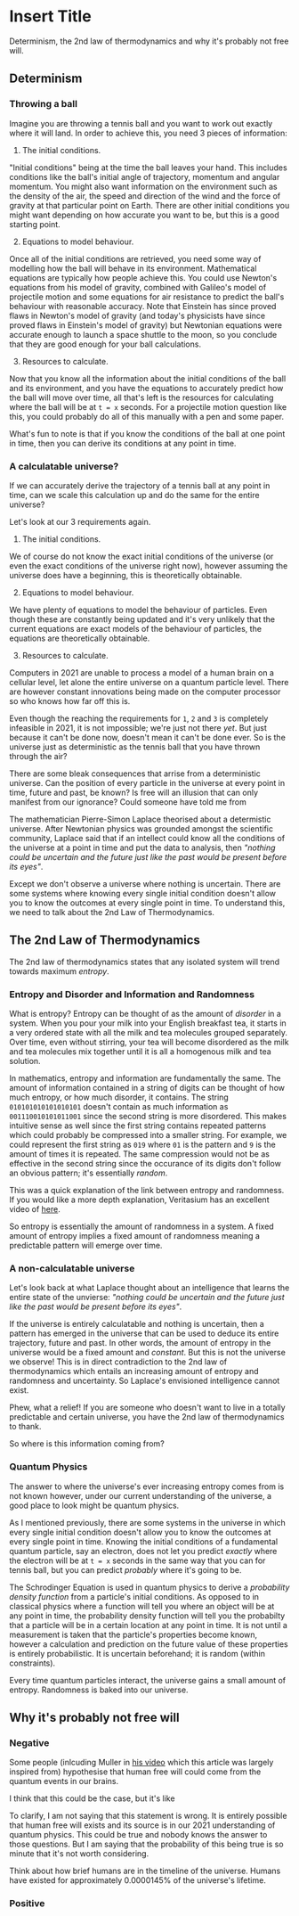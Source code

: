 # Insert Title

Determinism, the 2nd law of thermodynamics and why it's probably not free will.

## Determinism

### Throwing a ball

Imagine you are throwing a tennis ball and you want to work out exactly where it will land. In order to achieve this, you need 3 pieces of information:

1.  The initial conditions.

"Initial conditions" being at the time the ball leaves your hand. This includes conditions like the ball's initial angle of trajectory, momentum and angular momentum. You might also want information on the environment such as the density of the air, the speed and direction of the wind and the force of gravity at that particular point on Earth. There are other initial conditions you might want depending on how accurate you want to be, but this is a good starting point.

2. Equations to model behaviour.

Once all of the initial conditions are retrieved, you need some way of modelling how the ball will behave in its environment. Mathematical equations are typically how people achieve this. You could use Newton's equations from his model of gravity, combined with Galileo's model of projectile motion and some equations for air resistance to predict the ball's behaviour with reasonable accuracy. Note that Einstein has since proved flaws in Newton's model of gravity (and today's physicists have since proved flaws in Einstein's model of gravity) but Newtonian equations were accurate enough to launch a space shuttle to the moon, so you conclude that they are good enough for your ball calculations.

3. Resources to calculate.

Now that you know all the information about the initial conditions of the ball and its environment, and you have the equations to accurately predict how the ball will move over time, all that's left is the resources for calculating where the ball will be at `t = x` seconds. For a projectile motion question like this, you could probably do all of this manually with a pen and some paper.

What's fun to note is that if you know the conditions of the ball at one point in time, then you can derive its conditions at any point in time.

### A calculatable universe?

If we can accurately derive the trajectory of a tennis ball at any point in time, can we scale this calculation up and do the same for the entire universe?

Let's look at our 3 requirements again.

1. The initial conditions.

We of course do not know the exact initial conditions of the universe (or even the exact conditions of the universe right now), however assuming the universe does have a beginning, this is theoretically obtainable.

2. Equations to model behaviour.

We have plenty of equations to model the behaviour of particles. Even though these are constantly being updated and it's very unlikely that the current equations are exact models of the behaviour of particles, the equations are theoretically obtainable.

3. Resources to calculate.

Computers in 2021 are unable to process a model of a human brain on a cellular level, let alone the entire universe on a quantum particle level. There are however constant innovations being made on the computer processor so who knows how far off this is.

Even though the reaching the requirements for `1`, `2` and `3` is completely infeasible in 2021, it is not impossible; we're just not there _yet_. But just because it can't be done now, doesn't mean it can't be done ever. So is the universe just as deterministic as the tennis ball that you have thrown through the air?

There are some bleak consequences that arrise from a deterministic universe. Can the position of every particle in the universe at every point in time, future and past, be known? Is free will an illusion that can only manifest from our ignorance? Could someone have told me from <!-- TODO -->

The mathematician Pierre-Simon Laplace theorised about a determistic universe. After Newtonian physics was grounded amongst the scientific community, Laplace said that if an intellect could know all the conditions of the universe at a point in time and put the data to analysis, then _"nothing could be uncertain and the future just like the past would be present before its eyes"_.

Except we don't observe a universe where nothing is uncertain. There are some systems where knowing every single initial condition doesn't allow you to know the outcomes at every single point in time. To understand this, we need to talk about the 2nd Law of Thermodynamics.

## The 2nd Law of Thermodynamics

The 2nd law of thermodynamics states that any isolated system will trend towards maximum _entropy_.

### Entropy and Disorder and Information and Randomness

What is entropy? Entropy can be thought of as the amount of _disorder_ in a system. When you pour your milk into your English breakfast tea, it starts in a very ordered state with all the milk and tea molecules grouped separately. Over time, even without stirring, your tea will become disordered as the milk and tea molecules mix together until it is all a homogenous milk and tea solution.

In mathematics, entropy and information are fundamentally the same. The amount of information contained in a string of digits can be thought of how much entropy, or how much disorder, it contains. The string `010101010101010101` doesn't contain as much information as `001110010101011001` since the second string is more disordered. This makes intuitive sense as well since the first string contains repeated patterns which could probably be compressed into a smaller string. For example, we could represent the first string as `019` where `01` is the pattern and `9` is the amount of times it is repeated. The same compression would not be as effective in the second string since the occurance of its digits don't follow an obvious pattern; it's essentially _random_.

This was a quick explanation of the link between entropy and randomness. If you would like a more depth explanation, Veritasium has an excellent video of [here](https://www.youtube.com/watch?v=sMb00lz-IfE).

So entropy is essentially the amount of randomness in a system. A fixed amount of entropy implies a fixed amount of randomness meaning a predictable pattern will emerge over time.

### A non-calculatable universe

Let's look back at what Laplace thought about an intelligence that learns the entire state of the unvierse: _"nothing could be uncertain and the future just like the past would be present before its eyes"_.

If the universe is entirely calculatable and nothing is uncertain, then a pattern has emerged in the universe that can be used to deduce its entire trajectory, future and past. In other words, the amount of entropy in the universe would be a fixed amount and _constant_. But this is not the universe we observe! This is in direct contradiction to the 2nd law of thermodynamics which entails an increasing amount of entropy and randomness and uncertainty. So Laplace's envisioned intelligence cannot exist.

Phew, what a relief! If you are someone who doesn't want to live in a totally predictable and certain universe, you have the 2nd law of thermodynamics to thank.

So where is this information coming from?

### Quantum Physics

The answer to where the universe's ever increasing entropy comes from is not known however, under our current understanding of the universe, a good place to look might be quantum physics.

As I mentioned previously, there are some systems in the universe in which every single initial condition doesn't allow you to know the outcomes at every single point in time. Knowing the initial conditions of a fundamental quantum particle, say an electron, does not let you predict _exactly_ where the electron will be at `t = x` seconds in the same way that you can for tennis ball, but you can predict _probably_ where it's going to be.

The Schrodinger Equation is used in quantum physics to derive a _probability density function_ from a particle's initial conditions. As opposed to in classical physics where a function will tell you where an object will be at any point in time, the probability density function will tell you the probabilty that a particle will be in a certain location at any point in time. It is not until a measurement is taken that the particle's properties become known, however a calculation and prediction on the future value of these properties is entirely probabilistic. It is uncertain beforehand; it is random (within constraints).

Every time quantum particles interact, the universe gains a small amount of entropy. Randomness is baked into our universe.

## Why it's probably not free will

### Negative

<!-- This article was largely inspired by the aforementioned Veritasium video (linked ). At the end of the video, Muller states that _"our free will could come from the quantum events in our brains"_.

I absolutely love Muller's channel and this video is one of the few videos on YouTube that I have clicked the "like" button for, but I thought this closing statement was absolutely proposterous! -->

Some people (inlcuding Muller in [his video](https://www.youtube.com/watch?v=sMb00lz-IfE) which this article was largely inspired from) hypothesise that human free will could come from the quantum events in our brains.

I think that this could be the case, but it's like <!-- TODO -->

To clarify, I am not saying that this statement is wrong. It is entirely possible that human free will exists and its source is in our 2021 understanding of quantum physics. This could be true and nobody knows the answer to those questions. But I am saying that the probability of this being true is so minute that it's not worth considering.

<!-- STARTHERE -->

Think about how brief humans are in the timeline of the universe. Humans have existed for approximately 0.0000145% of the universe's lifetime.

### Positive
